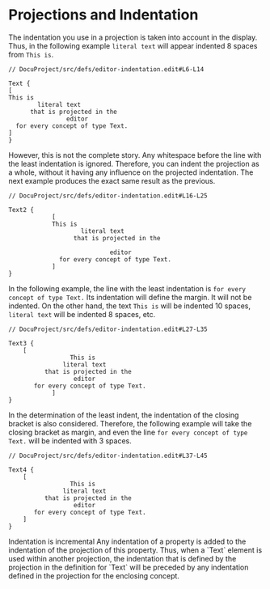 <script>
    import Note from "$lib/notes/Note.svelte";
</script>

# Projections and Indentation

The indentation you use in a projection is taken into account in the display. Thus, in the following example `literal text` will
appear indented 8 spaces from `This is`.

```freon
// DocuProject/src/defs/editor-indentation.edit#L6-L14

Text {
[
This is
        literal text
      that is projected in the
                editor
  for every concept of type Text.
]
}
```

However, this is not the complete story. Any whitespace before the line with the least indentation is ignored.
Therefore, you can indent the projection as a whole, without it having any influence on the projected indentation.
The next example produces the exact same result as the previous.

```freon
// DocuProject/src/defs/editor-indentation.edit#L16-L25

Text2 {
            [
            This is
                    literal text
                  that is projected in the

                            editor
              for every concept of type Text.
            ]
}
```

In the following example, the line with the least indentation is
`for every concept of type Text.` Its indentation will define the margin. It will
not be indented. On the other hand,
the text `This is` will be indented 10 spaces, `literal text` will be indented 8 spaces, etc.

```freon
// DocuProject/src/defs/editor-indentation.edit#L27-L35

Text3 {
    [
                 This is
               literal text
          that is projected in the
                  editor
       for every concept of type Text.
            ]
}
```

In the determination of the least indent, the indentation of the closing bracket is also considered. Therefore,
the following example will take the closing bracket as margin, and even the line `for every concept of type Text.`
will be indented with 3 spaces.

```freon
// DocuProject/src/defs/editor-indentation.edit#L37-L45

Text4 {
    [
                 This is
               literal text
          that is projected in the
                  editor
       for every concept of type Text.
    ]
}
```

<Note>
<svelte:fragment slot="header"> Indentation is incremental</svelte:fragment>
<svelte:fragment slot="content">
Any indentation of a property is added to the indentation of the projection of this property.
Thus, when a `Text` element is used within another projection,
the indentation that is defined by the projection in the definition for `Text` will be preceded
by any indentation defined in the projection for the enclosing concept.
</svelte:fragment>
</Note>
